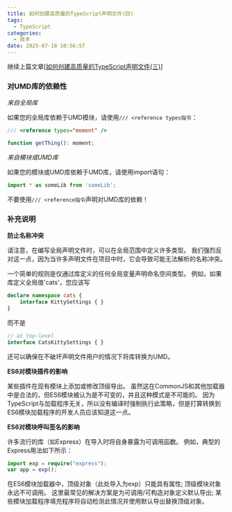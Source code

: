 ```yaml
---
title: 如何创建高质量的TypeScript声明文件(四)
tags:
  - TypeScript
categories:
  - 技术
date: 2025-07-10 10:56:57
---
```


继续上篇文章[[如何创建高质量的TypeScript声明文件(三)](https://www.gowhich.com/blog/966)]

### 对UMD库的依赖性

*来自全局库*

如果您的全局库依赖于UMD模块，请使用`/// <reference types指令`：

```ts
/// <reference types="moment" />

function getThing(): moment;
```

*来自模块或UMD库*

如果您的模块或UMD库依赖于UMD库，请使用import语句：

```ts
import * as someLib from 'someLib';
```

不要使用`/// <reference指令`声明对UMD库的依赖！

### 补充说明

**防止名称冲突**

请注意，在编写全局声明文件时，可以在全局范围中定义许多类型。 我们强烈反对这一点，因为当许多声明文件在项目中时，它会导致可能无法解析的名称冲突。

一个简单的规则是仅通过库定义的任何全局变量声明命名空间类型。 例如，如果库定义全局值'cats'，您应该写

```ts
declare namespace cats {
    interface KittySettings { }
}
```

而不是

```ts
// at top-level
interface CatsKittySettings { }
```

还可以确保在不破坏声明文件用户的情况下将库转换为UMD。

**ES6对模块插件的影响**

某些插件在现有模块上添加或修改顶级导出。 虽然这在CommonJS和其他加载器中是合法的，但ES6模块被认为是不可变的，并且这种模式是不可能的。 因为TypeScript与加载程序无关，所以没有编译时强制执行此策略，但是打算转换到ES6模块加载程序的开发人员应该知道这一点。

**ES6对模块呼叫签名的影响**

许多流行的库（如Express）在导入时将自身暴露为可调用函数。 例如，典型的Express用法如下所示：

```ts
import exp = require("express");
var app = exp();
```

在ES6模块加载器中，顶级对象（此处导入为exp）只能具有属性; 顶级模块对象永远不可调用。 这里最常见的解决方案是为可调用/可构造对象定义默认导出; 某些模块加载程序填充程序将自动检测此情况并使用默认导出替换顶级对象。
